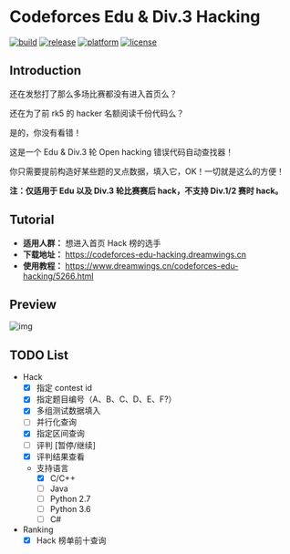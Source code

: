 # Codeforces Edu & Div.3 Hacking

[![build](https://img.shields.io/badge/build-passing-brightgreen.svg)](https://github.com/im0qianqian/CodeforcesEduHacking) [![release](https://img.shields.io/badge/release-v1.1.0.15-blue.svg)](https://codeforces-edu-hacking.dreamwings.cn/) [![platform](https://img.shields.io/badge/platform-win-9cf.svg)](https://codeforces-edu-hacking.dreamwings.cn/) [![license](https://img.shields.io/badge/license-MIT-brightgreen.svg)](https://raw.githubusercontent.com/im0qianqian/CodeforcesEduHacking/master/LICENSE)


## Introduction

还在发愁打了那么多场比赛都没有进入首页么？

还在为了前 rk5 的 hacker 名额阅读千份代码么？

是的，你没有看错！

这是一个 Edu & Div.3 轮 Open hacking 错误代码自动查找器！

你只需要提前构造好某些题的叉点数据，填入它，OK！一切就是这么的方便！

**注：仅适用于 Edu 以及 Div.3 轮比赛赛后 hack，不支持 Div.1/2 赛时 hack。**



## Tutorial

- **适用人群：** 想进入首页 Hack 榜的选手
- **下载地址：** https://codeforces-edu-hacking.dreamwings.cn
- **使用教程：** https://www.dreamwings.cn/codeforces-edu-hacking/5266.html



## Preview

![img](http://www.dreamwings.cn/wp-content/uploads/2018/05/20180515113534.png)



## TODO List

- Hack
  - [x] 指定 contest id
  - [x] 指定题目编号（A、B、C、D、E、F?）
  - [x] 多组测试数据填入
  - [ ] 并行化查询
  - [x] 指定区间查询
  - [ ] 评判 [暂停/继续]
  - [x] 评判结果查看
  - 支持语言
    - [x] C/C++
    - [ ] Java
    - [ ] Python 2.7
    - [ ] Python 3.6
    - [ ] C#
- Ranking
  - [x] Hack 榜单前十查询
